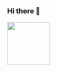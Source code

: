 ### Hi there 👋

<!--
**Siddhartha0007/Siddhartha0007** is a ✨ _special_ ✨ repository because its `README.md` (this file) appears on your GitHub profile.





Here are some ideas to get you started:

- 🔭 I’m currently working on ...
- 🌱 I’m currently learning ...
- 👯 I’m looking to collaborate on ...
- 🤔 I’m looking for help with ...
- 💬 Ask me about ...
- 📫 How to reach me: ...
- 😄 Pronouns: ...
- ⚡ Fun fact: ...
-->
<a href="T" target="blank"><img align="center" src="[URL_TO_YOUR_IMAGE](https://www.google.com/url?sa=i&url=https%3A%2F%2Fwww.careerguide.com%2Fcareer%2Fartificial-intelligence%2Fartificial-intelligence&psig=AOvVaw0DH3uqFZqV1AEQqRZtU51R&ust=1667717708742000&source=images&cd=vfe&ved=0CA0QjRxqFwoTCNDrpN-6lvsCFQAAAAAdAAAAABAP)" height="100" /></a>
